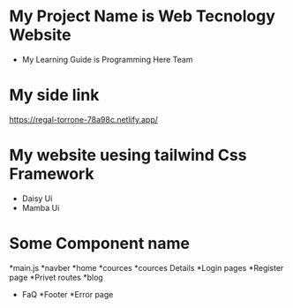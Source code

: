 # My Project Name is Web Tecnology Website
* My Learning Guide is Programming Here Team
# My side link
https://regal-torrone-78a98c.netlify.app/


# My website uesing tailwind Css Framework
* Daisy Ui
* Mamba Ui
# Some Component name

*main.js
*navber
*home
*cources
*cources Details
*Login pages
*Register page
*Privet routes
*blog
* FaQ
*Footer
*Error page


